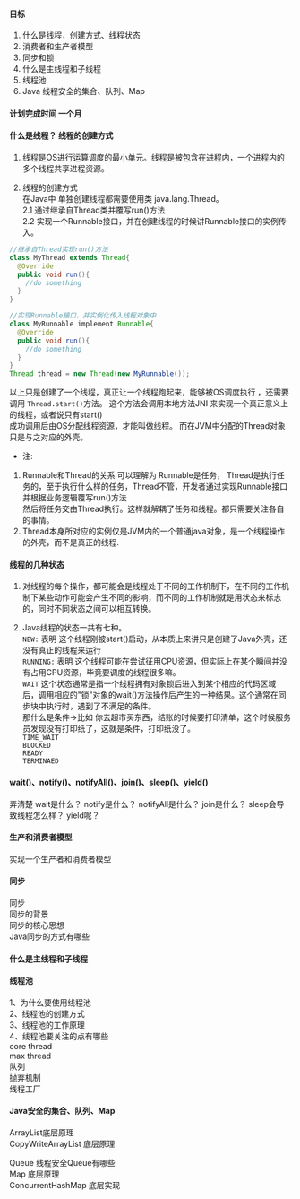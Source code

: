 #### 目标
1. 什么是线程，创建方式、线程状态  
2. 消费者和生产者模型  
3. 同步和锁  
4. 什么是主线程和子线程  
5. 线程池  
6. Java 线程安全的集合、队列、Map  

#### 计划完成时间 一个月  

#### 什么是线程？ 线程的创建方式  
1. 线程是OS进行运算调度的最小单元。线程是被包含在进程内，一个进程内的多个线程共享进程资源。

2. 线程的创建方式  
在Java中 单独创建线程都需要使用类 java.lang.Thread。  
2.1 通过继承自Thread类并覆写run()方法  
2.2 实现一个Runnable接口，并在创建线程的时候讲Runnable接口的实例传入。  
```java
//继承自Thread实现run()方法  
class MyThread extends Thread{
  @Override
  public void run(){
    //do something
  }
}

//实现Runnable接口，并实例化传入线程对象中  
class MyRunnable implement Runnable{
  @Override
  public void run(){
    //do something
  }
}
Thread thread = new Thread(new MyRunnable());  
```
以上只是创建了一个线程，真正让一个线程跑起来，能够被OS调度执行 ，还需要调用 `Thread.start()`方法。 这个方法会调用本地方法JNI 来实现一个真正意义上的线程，或者说只有start()  
成功调用后由OS分配线程资源，才能叫做线程。 而在JVM中分配的Thread对象只是与之对应的外壳。  

* 注: 
1. Runnable和Thread的关系 可以理解为  Runnable是任务， Thread是执行任务的，至于执行什么样的任务，Thread不管，开发者通过实现Runnable接口并根据业务逻辑覆写run()方法  
然后将任务交由Thread执行。这样就解耦了任务和线程。都只需要关注各自的事情。  
2. Thread本身所对应的实例仅是JVM内的一个普通java对象，是一个线程操作的外壳，而不是真正的线程.  

#### 线程的几种状态    
1. 对线程的每个操作，都可能会是线程处于不同的工作机制下，在不同的工作机制下某些动作可能会产生不同的影响，而不同的工作机制就是用状态来标志的，同时不同状态之间可以相互转换。

2. Java线程的状态一共有七种。    
`NEW:` 表明 这个线程刚被start()启动，从本质上来讲只是创建了Java外壳，还没有真正的线程来运行   
`RUNNING:` 表明 这个线程可能在尝试征用CPU资源，但实际上在某个瞬间并没有占用CPU资源，毕竟要调度的线程很多嘛。  
`WAIT` 这个状态通常是指一个线程拥有对象锁后进入到某个相应的代码区域后，调用相应的"锁"对象的wait()方法操作后产生的一种结果。这个通常在同步块中执行时，遇到了不满足的条件。  
那什么是条件->比如 你去超市买东西，结账的时候要打印清单，这个时候服务员发现没有打印纸了，这就是条件，打印纸没了。  
`TIME_WAIT`  
`BLOCKED`  
`READY`  
`TERMINAED`  


#### wait()、notify()、notifyAll()、join()、sleep()、yield()   

弄清楚 wait是什么？
notify是什么？
notifyAll是什么？
join是什么？
sleep会导致线程怎么样？
yield呢？
 
#### 生产和消费者模型    
实现一个生产者和消费者模型  


#### 同步  
同步  
同步的背景  
同步的核心思想  
Java同步的方式有哪些  


#### 什么是主线程和子线程  

#### 线程池  

1、为什么要使用线程池  
2、线程池的创建方式  
3、线程池的工作原理  
4、线程池要关注的点有哪些  
   core thread  
   max thread  
   队列  
   抛弃机制  
   线程工厂  

#### Java安全的集合、队列、Map    
ArrayList<E>底层原理  
CopyWriteArrayList<E> 底层原理  

Queue 线程安全Queue有哪些  
Map 底层原理  
ConcurrentHashMap 底层实现  
